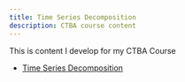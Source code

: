 ```yaml
---
title: Time Series Decomposition
description: CTBA course content
---
```

This is content I develop for my CTBA Course

-  [Time Series Decomposition](/timeseries/index.md)
